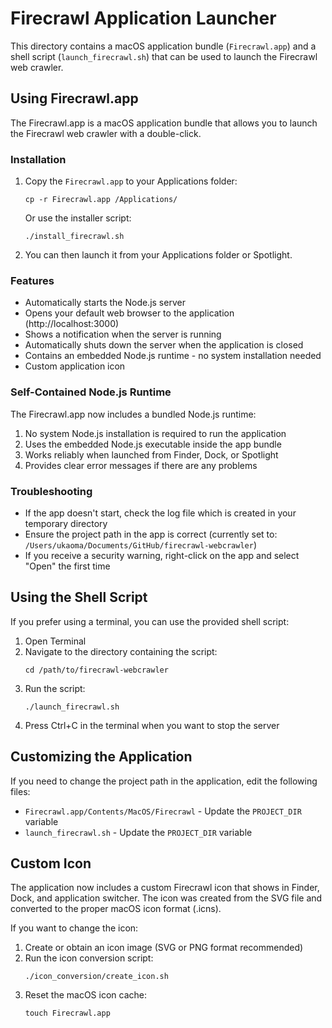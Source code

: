 # Firecrawl Application Launcher

This directory contains a macOS application bundle (`Firecrawl.app`) and a shell script (`launch_firecrawl.sh`) that can be used to launch the Firecrawl web crawler.

## Using Firecrawl.app

The Firecrawl.app is a macOS application bundle that allows you to launch the Firecrawl web crawler with a double-click.

### Installation

1. Copy the `Firecrawl.app` to your Applications folder:
   ```
   cp -r Firecrawl.app /Applications/
   ```

   Or use the installer script:
   ```
   ./install_firecrawl.sh
   ```

2. You can then launch it from your Applications folder or Spotlight.

### Features

- Automatically starts the Node.js server
- Opens your default web browser to the application (http://localhost:3000)
- Shows a notification when the server is running
- Automatically shuts down the server when the application is closed
- Contains an embedded Node.js runtime - no system installation needed
- Custom application icon

### Self-Contained Node.js Runtime

The Firecrawl.app now includes a bundled Node.js runtime:

1. No system Node.js installation is required to run the application
2. Uses the embedded Node.js executable inside the app bundle
3. Works reliably when launched from Finder, Dock, or Spotlight 
4. Provides clear error messages if there are any problems

### Troubleshooting

- If the app doesn't start, check the log file which is created in your temporary directory
- Ensure the project path in the app is correct (currently set to: `/Users/ukaoma/Documents/GitHub/firecrawl-webcrawler`)
- If you receive a security warning, right-click on the app and select "Open" the first time

## Using the Shell Script

If you prefer using a terminal, you can use the provided shell script:

1. Open Terminal
2. Navigate to the directory containing the script:
   ```
   cd /path/to/firecrawl-webcrawler
   ```
3. Run the script:
   ```
   ./launch_firecrawl.sh
   ```
4. Press Ctrl+C in the terminal when you want to stop the server

## Customizing the Application

If you need to change the project path in the application, edit the following files:
- `Firecrawl.app/Contents/MacOS/Firecrawl` - Update the `PROJECT_DIR` variable
- `launch_firecrawl.sh` - Update the `PROJECT_DIR` variable

## Custom Icon

The application now includes a custom Firecrawl icon that shows in Finder, Dock, and application switcher. The icon was created from the SVG file and converted to the proper macOS icon format (.icns).

If you want to change the icon:

1. Create or obtain an icon image (SVG or PNG format recommended)
2. Run the icon conversion script:
   ```
   ./icon_conversion/create_icon.sh
   ```
3. Reset the macOS icon cache:
   ```
   touch Firecrawl.app
